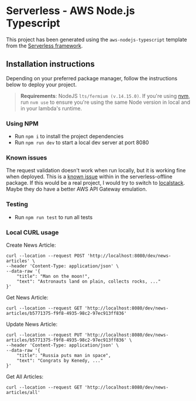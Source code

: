 # Serverless - AWS Node.js Typescript

This project has been generated using the `aws-nodejs-typescript` template from the [Serverless framework](https://www.serverless.com/).

## Installation instructions

Depending on your preferred package manager, follow the instructions below to deploy your project.

> **Requirements**: NodeJS `lts/fermium (v.14.15.0)`. If you're using [nvm](https://github.com/nvm-sh/nvm), run `nvm use` to ensure you're using the same Node version in local and in your lambda's runtime.

### Using NPM

- Run `npm i` to install the project dependencies
- Run `npm run dev` to start a local dev server at port 8080


### Known issues
The request validation doesn't work when run locally, but it is working fine when deployed. This is a [known issue](https://github.com/dherault/serverless-offline/issues/894) within in the serverless-offline package.
If this would be a real project, I would try to switch to [localstack](https://localstack.cloud/). Maybe they do have a better AWS API Gateway emulation.

### Testing
- Run `npm run test` to run all tests

### Local CURL usage

Create News Article:
```
curl --location --request POST 'http://localhost:8080/dev/news-articles' \
--header 'Content-Type: application/json' \
--data-raw '{
    "title": "Man on the moon!",
    "text": "Astronauts land on plain, collects rocks, ..."
}'
```

Get News Article:
```
curl --location --request GET 'http://localhost:8080/dev/news-articles/b5771375-f9f8-4935-98c2-97ec913ff836'
```

Update News Article:
```
curl --location --request PUT 'http://localhost:8080/dev/news-articles/b5771375-f9f8-4935-98c2-97ec913ff836' \
--header 'Content-Type: application/json' \
--data-raw '{
    "title": "Russia puts man in space",
    "text": "Congrats by Kenedy, ..."
}'
```

Get All Articles:
```
curl --location --request GET 'http://localhost:8080/dev/news-articles/all'
```
